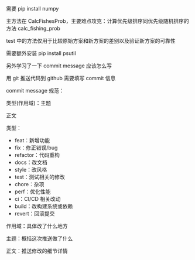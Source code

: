 需要 pip install numpy

主方法在 CalcFishesProb，主要难点攻克：计算优先级排序同优先级随机排序的方法 calc_fishing_prob

test 中的方法仅用于比较原始方案和新方案的差别以及验证新方案的可靠性

需要额外安装 pip install psutil

另外学习了一下 commit message 应该怎么写

用 git 推送代码到 github 需要填写 commit 信息

commit message 规范：

类型(作用域)：主题

正文

类型：

- feat：新增功能
- fix：修正错误/bug
- refactor：代码重构
- docs：改文档
- style：改风格
- test：测试相关的修改
- chore：杂项
- perf：优化性能
- ci：CI/CD 相关改动
- build：改构建系统或依赖
- revert：回滚提交

作用域：具体改了什么地方

主题：概括这次推送做了什么

正文：推送修改的细节详情
